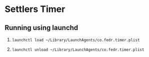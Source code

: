 # Settlers Timer

## Running using launchd

1. `launchctl load ~/Library/LaunchAgents/co.fedr.timer.plist`

1. `launchctl unload ~/Library/LaunchAgents/co.fedr.timer.plist`
